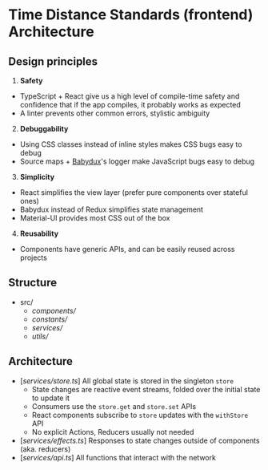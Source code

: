 # Time Distance Standards (frontend) Architecture

## Design principles

1. **Safety**
  - TypeScript + React give us a high level of compile-time safety and confidence that if the app compiles, it probably works as expected
  - A linter prevents other common errors, stylistic ambiguity
2. **Debuggability**
  - Using CSS classes instead of inline styles makes CSS bugs easy to debug
  - Source maps + [Babydux](https://github.com/bcherny/babydux)'s logger make JavaScript bugs easy to debug
3. **Simplicity**
  - React simplifies the view layer (prefer pure components over stateful ones)
  - Babydux instead of Redux simplifies state management
  - Material-UI provides most CSS out of the box
4. **Reusability**
  - Components have generic APIs, and can be easily reused across projects

## Structure

- src/
  - *components/*
  - *constants/*
  - *services/*
  - *utils/*

## Architecture

- [*services/store.ts*] All global state is stored in the singleton `store`
  - State changes are reactive event streams, folded over the initial state to update it
  - Consumers use the `store.get` and `store.set` APIs
  - React components subscribe to `store` updates with the `withStore` API
  - No explicit Actions, Reducers usually not needed
- [*services/effects.ts*] Responses to state changes outside of components (aka. reducers)
- [*services/api.ts*] All functions that interact with the network
